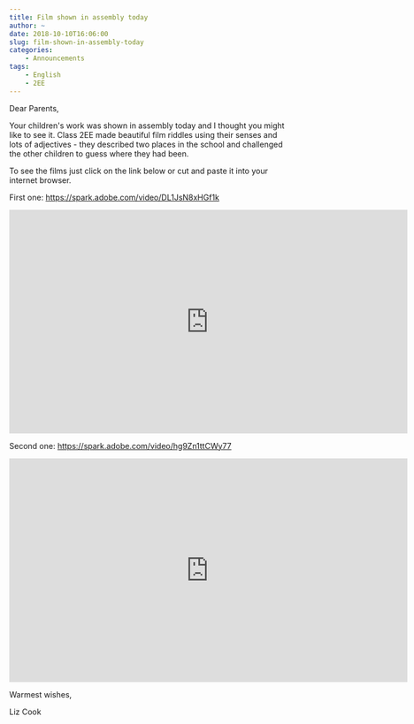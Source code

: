 ```yaml
---
title: Film shown in assembly today
author: ~
date: 2018-10-10T16:06:00
slug: film-shown-in-assembly-today
categories:
    - Announcements
tags:
    - English
    - 2EE
---
```


Dear Parents,

Your children's work was shown in assembly today and I thought you might like to see it.  Class 2EE made beautiful film riddles using their senses and lots of adjectives - they described two places in the school and challenged the other children to guess where they had been.

To see the films just click on the link below or cut and paste it into your internet browser.

First one: https://spark.adobe.com/video/DL1JsN8xHGf1k

<iframe src="https://spark.adobe.com/video/DL1JsN8xHGf1k/embed" width="720" height="405" frameborder="0" allowfullscreen></iframe>

Second one: https://spark.adobe.com/video/hg9Zn1ttCWy77

<iframe src="https://spark.adobe.com/video/hg9Zn1ttCWy77/embed" width="720" height="405" frameborder="0" allowfullscreen></iframe>

Warmest wishes,

Liz Cook
